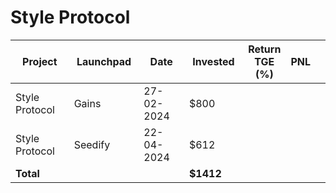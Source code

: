 # Style Protocol



<table data-full-width="true"><thead><tr><th width="152">Project</th><th width="138">Launchpad</th><th width="132">Date</th><th width="133">Invested</th><th>Return TGE (%)</th><th>PNL</th><th></th></tr></thead><tbody><tr><td>Style Protocol</td><td>Gains</td><td>27-02-2024</td><td>$800</td><td></td><td></td><td></td></tr><tr><td>Style Protocol</td><td>Seedify</td><td>22-04-2024</td><td>$612</td><td></td><td></td><td></td></tr><tr><td><strong>Total</strong></td><td></td><td></td><td><strong>$1412</strong></td><td></td><td></td><td></td></tr></tbody></table>

